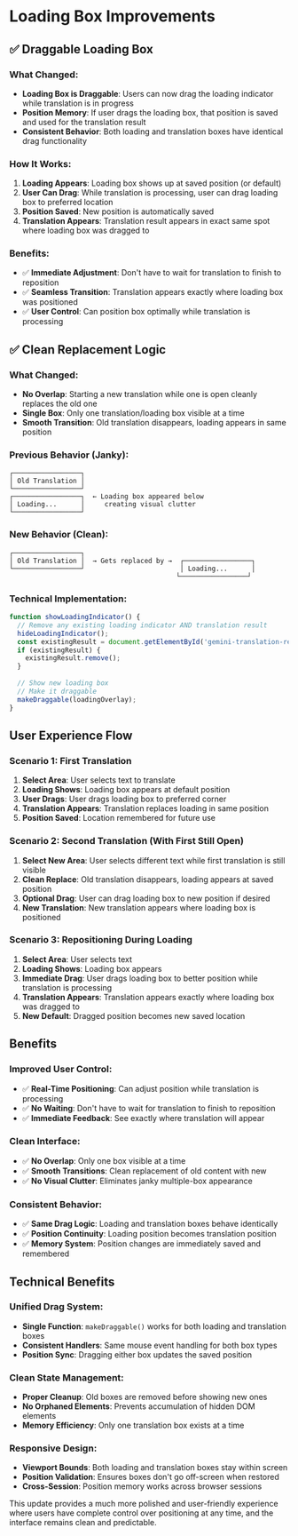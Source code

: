 # Loading Box Improvements

## ✅ **Draggable Loading Box**

### What Changed:
- **Loading Box is Draggable**: Users can now drag the loading indicator while translation is in progress
- **Position Memory**: If user drags the loading box, that position is saved and used for the translation result
- **Consistent Behavior**: Both loading and translation boxes have identical drag functionality

### How It Works:
1. **Loading Appears**: Loading box shows up at saved position (or default)
2. **User Can Drag**: While translation is processing, user can drag loading box to preferred location
3. **Position Saved**: New position is automatically saved
4. **Translation Appears**: Translation result appears in exact same spot where loading box was dragged to

### Benefits:
- ✅ **Immediate Adjustment**: Don't have to wait for translation to finish to reposition
- ✅ **Seamless Transition**: Translation appears exactly where loading box was positioned
- ✅ **User Control**: Can position box optimally while translation is processing

## ✅ **Clean Replacement Logic**

### What Changed:
- **No Overlap**: Starting a new translation while one is open cleanly replaces the old one
- **Single Box**: Only one translation/loading box visible at a time
- **Smooth Transition**: Old translation disappears, loading appears in same position

### Previous Behavior (Janky):
```
┌─────────────────┐
│ Old Translation │
└─────────────────┘
┌─────────────────┐  ← Loading box appeared below
│ Loading...      │     creating visual clutter
└─────────────────┘
```

### New Behavior (Clean):
```
┌─────────────────┐
│ Old Translation │  → Gets replaced by →  ┌─────────────────┐
└─────────────────┘                        │ Loading...      │
                                          └─────────────────┘
```

### Technical Implementation:
```javascript
function showLoadingIndicator() {
  // Remove any existing loading indicator AND translation result
  hideLoadingIndicator();
  const existingResult = document.getElementById('gemini-translation-result');
  if (existingResult) {
    existingResult.remove();
  }
  
  // Show new loading box
  // Make it draggable
  makeDraggable(loadingOverlay);
}
```

## **User Experience Flow**

### Scenario 1: First Translation
1. **Select Area**: User selects text to translate
2. **Loading Shows**: Loading box appears at default position
3. **User Drags**: User drags loading box to preferred corner
4. **Translation Appears**: Translation replaces loading in same position
5. **Position Saved**: Location remembered for future use

### Scenario 2: Second Translation (With First Still Open)
1. **Select New Area**: User selects different text while first translation is still visible
2. **Clean Replace**: Old translation disappears, loading appears at saved position
3. **Optional Drag**: User can drag loading box to new position if desired
4. **New Translation**: New translation appears where loading box is positioned

### Scenario 3: Repositioning During Loading
1. **Select Area**: User selects text
2. **Loading Shows**: Loading box appears
3. **Immediate Drag**: User drags loading box to better position while translation is processing
4. **Translation Appears**: Translation appears exactly where loading box was dragged to
5. **New Default**: Dragged position becomes new saved location

## **Benefits**

### Improved User Control:
- ✅ **Real-Time Positioning**: Can adjust position while translation is processing
- ✅ **No Waiting**: Don't have to wait for translation to finish to reposition
- ✅ **Immediate Feedback**: See exactly where translation will appear

### Clean Interface:
- ✅ **No Overlap**: Only one box visible at a time
- ✅ **Smooth Transitions**: Clean replacement of old content with new
- ✅ **No Visual Clutter**: Eliminates janky multiple-box appearance

### Consistent Behavior:
- ✅ **Same Drag Logic**: Loading and translation boxes behave identically
- ✅ **Position Continuity**: Loading position becomes translation position
- ✅ **Memory System**: Position changes are immediately saved and remembered

## **Technical Benefits**

### Unified Drag System:
- **Single Function**: `makeDraggable()` works for both loading and translation boxes
- **Consistent Handlers**: Same mouse event handling for both box types
- **Position Sync**: Dragging either box updates the saved position

### Clean State Management:
- **Proper Cleanup**: Old boxes are removed before showing new ones
- **No Orphaned Elements**: Prevents accumulation of hidden DOM elements
- **Memory Efficiency**: Only one translation box exists at a time

### Responsive Design:
- **Viewport Bounds**: Both loading and translation boxes stay within screen
- **Position Validation**: Ensures boxes don't go off-screen when restored
- **Cross-Session**: Position memory works across browser sessions

This update provides a much more polished and user-friendly experience where users have complete control over positioning at any time, and the interface remains clean and predictable.